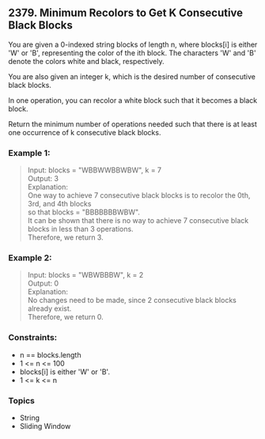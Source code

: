 ## 2379. Minimum Recolors to Get K Consecutive Black Blocks
You are given a 0-indexed string blocks of length n, where blocks[i] is either 'W' or 'B', representing the color of the ith block. The characters 'W' and 'B' denote the colors white and black, respectively.

You are also given an integer k, which is the desired number of consecutive black blocks.

In one operation, you can recolor a white block such that it becomes a black block.

Return the minimum number of operations needed such that there is at least one occurrence of k consecutive black blocks.

### Example 1:

> Input: blocks = "WBBWWBBWBW", k = 7<br/>
> Output: 3<br/>
> Explanation:<br/>
> One way to achieve 7 consecutive black blocks is to recolor the 0th, 3rd, and 4th blocks<br/>
> so that blocks = "BBBBBBBWBW". <br/>
> It can be shown that there is no way to achieve 7 consecutive black blocks in less than 3 operations.<br/>
> Therefore, we return 3.

### Example 2:

> Input: blocks = "WBWBBBW", k = 2<br/>
> Output: 0<br/>
> Explanation:<br/>
> No changes need to be made, since 2 consecutive black blocks already exist.<br/>
> Therefore, we return 0.
 
### Constraints:

- n == blocks.length
- 1 <= n <= 100
- blocks[i] is either 'W' or 'B'.
- 1 <= k <= n

### Topics

- String
- Sliding Window